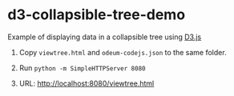 # d3-collapsible-tree-demo
Example of displaying data in a collapsible tree using [D3.js](https://d3js.org/)

1. Copy `viewtree.html` and `odeum-codejs.json` to the same folder.

1. Run `python -m SimpleHTTPServer 8080`

1. URL: [http://localhost:8080/viewtree.html](localhost:8080/collapsible_tree.html)
